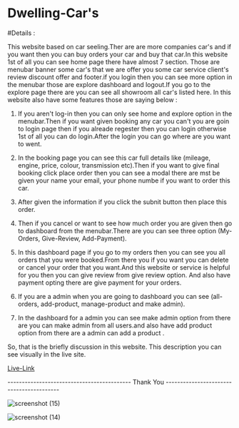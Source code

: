 # Dwelling-Car's

#Details : 

This website based on car seeling.Ther are are more companies car's and if you want then you can buy orders your car and buy that car.In this website 1st of all you can see home page there have almost 7 section. Those are menubar banner some car's that we are offer you some car service client's review discount offer and footer.if you login then you can see more option in the menubar those are explore dashboard and logout.If you go to the explore page there are you can see all showroom all car's listed here. In this website also have some features those are saying below :





1. If you aren't log-in then you can only see home and explore option in the menubar.Then if you want given booking any car you can't you are goin to login page then if you alreade regester then you can login otherwise 1st of all you can do login.After the login you can go where are you want to went.

2. In the booking page you can see this car full details like (mileage, engine, price, colour, transmission etc).Then if you want to give final booking click place order then you can see a modal there are mst be given your name your email, your phone numbe if you want to order this car.

3. After given the information if you click the subnit button then place this order.

4. Then if you cancel or want to see how much order you are given then go to dashboard from the menubar.There are you can see three option (My-Orders, Give-Review, Add-Payment).

5. In this dashboard page if you go to my orders then you can see you all orders that you were booked.From there you if you want you can delete or cancel your order that you want.And this website or service is helpful for you then you can give review from give review option. And also have payment opting there are give payment for your orders.

6. If you are a admin when you are going to dashboard you can see (all-orders, add-product, manage-product and make admin).

7. In the dashboard for a admin you can see make admin option from there are you can make admin from all users.and also have add product option from there are a admin can add a product . 

So, that is the briefly discussion in this website. This description you can see visually in the live site. 


[Live-Link](https://dwelling-car.web.app/dashboard)


-------------------------------------------  Thank You  -----------------------------------------




![screenshot (15)](https://user-images.githubusercontent.com/76746810/142572592-5375c1af-53df-451a-b1ba-bde8aeec4484.png)





![screenshot (14)](https://user-images.githubusercontent.com/76746810/142572625-6b3bd21a-a194-406c-9e5a-a1d6d17df8eb.png)


